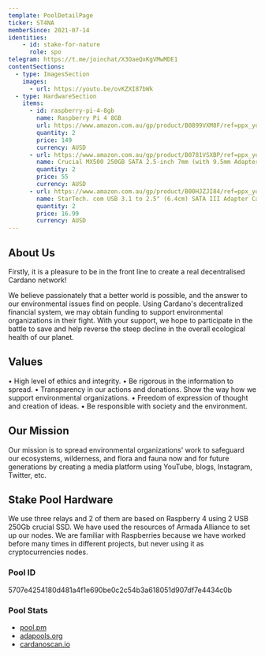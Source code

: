 ```yaml
---
template: PoolDetailPage
ticker: ST4NA
memberSince: 2021-07-14
identities: 
    - id: stake-for-nature
      role: spo
telegram: https://t.me/joinchat/X3OaeQxKgVMwMDE1
contentSections:
  - type: ImagesSection
    images:
      - url: https://youtu.be/ovKZXI87bWk
  - type: HardwareSection
    items:
      - id: raspberry-pi-4-8gb
        name: Raspberry Pi 4 8GB
        url: https://www.amazon.com.au/gp/product/B0899VXM8F/ref=ppx_yo_dt_b_asin_title_o09_s00?ie=UTF8&psc=1
        quantity: 2
        price: 149
        currency: AUSD
      - url: https://www.amazon.com.au/gp/product/B0781VSXBP/ref=ppx_yo_dt_b_asin_title_o08_s00?ie=UTF8&psc=1
        name: Crucial MX500 250GB SATA 2.5-inch 7mm (with 9.5mm Adapter) Internal SSD, 250, CT250MX500SSD1,Blue/Gray
        quantity: 2
        price: 55
        currency: AUSD
      - url: https://www.amazon.com.au/gp/product/B00HJZJI84/ref=ppx_yo_dt_b_asin_title_o09_s00?ie=UTF8&psc=1
        name: StarTech. com USB 3.1 to 2.5" (6.4cm) SATA III Adapter Cable with UASP - USB 3.1 to SATA SSD/HDD Converter/Adapter Cable
        quantity: 2
        price: 16.99
        currency: AUSD
---
```


## About Us

Firstly, it is a pleasure to be in the front line to create a real decentralised Cardano network!

We believe passionately that a better world is possible, and the answer to our environmental issues find on people. Using Cardano's decentralized financial system, we may obtain funding to support environmental organizations in their fight. With your support, we hope to participate in the battle to save and help reverse the steep decline in the overall ecological health of our planet.

## Values

•	High level of ethics and integrity.
•	Be rigorous in the information to spread.
•	Transparency in our actions and donations. Show the way how we support environmental organizations.
•	Freedom of expression of thought and creation of ideas.
•	Be responsible with society and the environment.

## Our Mission

Our mission is to spread environmental organizations' work to safeguard our ecosystems, wilderness, and flora and fauna now and for future generations by creating a media platform using YouTube, blogs, Instagram, Twitter, etc.

## Stake Pool Hardware

We use three relays and 2 of them are based on Raspberry 4 using 2 USB 250Gb crucial SSD. We have used the resources of Armada Alliance to set up our nodes. We are familiar with Raspberries because we have worked before many times in different projects, but never using it as cryptocurrencies nodes.

###  Pool ID
5707e4254180d481a4f1e690be0c2c54b3a618051d907df7e4434c0b

### Pool Stats
- [pool.pm](https://pool.pm/5707e4254180d481a4f1e690be0c2c54b3a618051d907df7e4434c0b)
- [adapools.org](https://adapools.org/pool/5707e4254180d481a4f1e690be0c2c54b3a618051d907df7e4434c0b)
- [cardanoscan.io](https://cardanoscan.io/pool/5707e4254180d481a4f1e690be0c2c54b3a618051d907df7e4434c0b)

